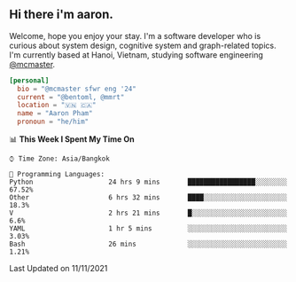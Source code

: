 <h2><b>Hi there i'm aaron. </b></h2>

Welcome, hope you enjoy your stay. I'm a software developer who is curious about system design, cognitive system and graph-related topics. I'm currently based at Hanoi, Vietnam, studying software engineering [@mcmaster](https://www.mcmaster.ca/).

```toml
[personal]
  bio = "@mcmaster sfwr eng '24"
  current = "@bentoml, @mmrt"
  location = "🇻🇳 🇨🇦"
  name = "Aaron Pham"
  pronoun = "he/him"
```
<!--<img src="https://github-readme-stats.vercel.app/api?username=aarnphm&show_icons=true&count_private=true&theme=dark" height="170"/>-->
<!--<img src="https://github-readme-stats.vercel.app/api/top-langs/?username=aarnphm&layout=compact&hide=css&theme=dark" height="170" />-->

<!--START_SECTION:waka-->
📊 **This Week I Spent My Time On** 

```text
⌚︎ Time Zone: Asia/Bangkok

💬 Programming Languages: 
Python                   24 hrs 9 mins       █████████████████░░░░░░░░   67.52% 
Other                    6 hrs 32 mins       ████░░░░░░░░░░░░░░░░░░░░░   18.3% 
V                        2 hrs 21 mins       █░░░░░░░░░░░░░░░░░░░░░░░░   6.6% 
YAML                     1 hr 5 mins         ░░░░░░░░░░░░░░░░░░░░░░░░░   3.03% 
Bash                     26 mins             ░░░░░░░░░░░░░░░░░░░░░░░░░   1.21%

```


 Last Updated on 11/11/2021
<!--END_SECTION:waka-->
